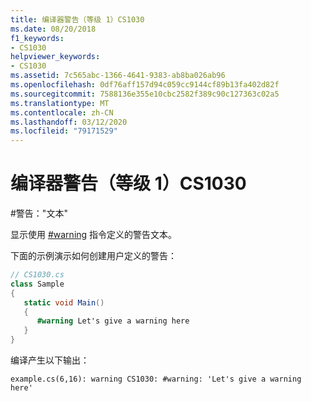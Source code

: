 ```yaml
---
title: 编译器警告（等级 1）CS1030
ms.date: 08/20/2018
f1_keywords:
- CS1030
helpviewer_keywords:
- CS1030
ms.assetid: 7c565abc-1366-4641-9383-ab8ba026ab96
ms.openlocfilehash: 0df76aff157d94c059cc9144cf89b13fa402d82f
ms.sourcegitcommit: 7588136e355e10cbc2582f389c90c127363c02a5
ms.translationtype: MT
ms.contentlocale: zh-CN
ms.lasthandoff: 03/12/2020
ms.locfileid: "79171529"
---
```

# <a name="compiler-warning-level-1-cs1030"></a>编译器警告（等级 1）CS1030
\#警告："文本"  
  
 显示使用 [#warning](../language-reference/preprocessor-directives/preprocessor-warning.md) 指令定义的警告文本。  
  
 下面的示例演示如何创建用户定义的警告：  
  
```csharp  
// CS1030.cs  
class Sample  
{  
   static void Main()  
   {  
      #warning Let's give a warning here
   }  
}  
```

编译产生以下输出：

```console
example.cs(6,16): warning CS1030: #warning: 'Let's give a warning here'
```
